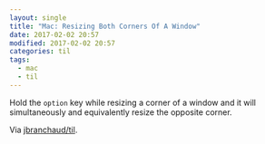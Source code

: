 ```yaml
---
layout: single
title: "Mac: Resizing Both Corners Of A Window"
date: 2017-02-02 20:57
modified: 2017-02-02 20:57
categories: til
tags:
  - mac
  - til
---
```


Hold the `option` key while resizing a corner of a window and it will
simultaneously and equivalently resize the opposite corner.

Via [jbranchaud/til](https://github.com/jbranchaud/til).
